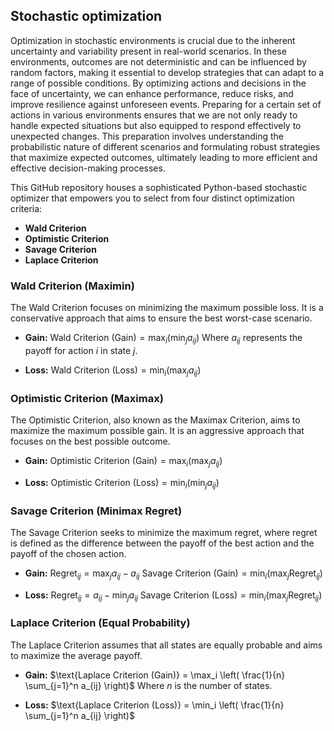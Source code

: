 ## Stochastic optimization
Optimization in stochastic environments is crucial due to the inherent uncertainty and variability present in real-world scenarios. In these environments, outcomes are not deterministic and can be influenced by random factors, making it essential to develop strategies that can adapt to a range of possible conditions. By optimizing actions and decisions in the face of uncertainty, we can enhance performance, reduce risks, and improve resilience against unforeseen events. Preparing for a certain set of actions in various environments ensures that we are not only ready to handle expected situations but also equipped to respond effectively to unexpected changes. This preparation involves understanding the probabilistic nature of different scenarios and formulating robust strategies that maximize expected outcomes, ultimately leading to more efficient and effective decision-making processes.

This GitHub repository houses a sophisticated Python-based stochastic optimizer that empowers you to select from four distinct optimization criteria:

- **Wald Criterion**
- **Optimistic Criterion**
- **Savage Criterion**
- **Laplace Criterion**

### Wald Criterion (Maximin)

The Wald Criterion focuses on minimizing the maximum possible loss. It is a conservative approach that aims to ensure the best worst-case scenario.

- **Gain:**
  $\text{Wald Criterion (Gain)} = \max_i \left( \min_j a_{ij} \right)$
  Where $a_{ij}$ represents the payoff for action $i$ in state $j$.

- **Loss:**
  $\text{Wald Criterion (Loss)} = \min_i \left( \max_j a_{ij} \right)$

### Optimistic Criterion (Maximax)

The Optimistic Criterion, also known as the Maximax Criterion, aims to maximize the maximum possible gain. It is an aggressive approach that focuses on the best possible outcome.

- **Gain:**
  $\text{Optimistic Criterion (Gain)} = \max_i \left( \max_j a_{ij} \right)$

- **Loss:**
  $\text{Optimistic Criterion (Loss)} = \min_i \left( \min_j a_{ij} \right)$

### Savage Criterion (Minimax Regret)

The Savage Criterion seeks to minimize the maximum regret, where regret is defined as the difference between the payoff of the best action and the payoff of the chosen action.

- **Gain:**
  $\text{Regret}_{ij} = \max_j a_{ij} - a_{ij}$
  $\text{Savage Criterion (Gain)} = \min_i \left( \max_j \text{Regret}_{ij} \right)$

- **Loss:**
  $\text{Regret}_{ij} = a_{ij} - \min_j a_{ij}$
  $\text{Savage Criterion (Loss)} = \min_i \left( \max_j \text{Regret}_{ij} \right)$

### Laplace Criterion (Equal Probability)

The Laplace Criterion assumes that all states are equally probable and aims to maximize the average payoff.

- **Gain:**
  $\text{Laplace Criterion (Gain)} = \max_i \left( \frac{1}{n} \sum_{j=1}^n a_{ij} \right)$
  Where $n$ is the number of states.

- **Loss:**
  $\text{Laplace Criterion (Loss)} = \min_i \left( \frac{1}{n} \sum_{j=1}^n a_{ij} \right)$


